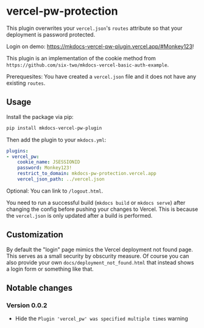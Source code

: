 # vercel-pw-protection

This plugin overwrites your `vercel.json`'s `routes` attribute so that your deployment is password protected.

Login on demo: https://mkdocs-vercel-pw-plugin.vercel.app/#Monkey123!

This plugin is an implementation of the cookie method from `https://github.com/six-two/mkdocs-vercel-basic-auth-example`.

Prerequesites:
You have created a `vercel.json` file and it does not have any existing `routes`.

## Usage

Install the package via pip:
```bash
pip install mkdocs-vercel-pw-plugin
```

Then add the plugin to your `mkdocs.yml`:
```yaml
plugins:
- vercel_pw:
    cookie_name: JSESSIONID
    password: Monkey123!
    restrict_to_domain: mkdocs-pw-protection.vercel.app
    vercel_json_path: ../vercel.json
```

Optional:
You can link to `/logout.html`.

You need to run a successful build (`mkdocs build` or `mkdocs serve`) after changing the config before pushing your changes to Vercel.
This is because the `vercel.json` is only updated after a build is performed.

## Customization

By default the "login" page mimics the Vercel deployment not found page.
This serves as a small security by obscurity measure.
Of course you can also provide your own `docs/deployment_not_found.html` that instead shows a login form or something like that.

## Notable changes

### Version 0.0.2

- Hide the `Plugin 'vercel_pw' was specified multiple times` warning
